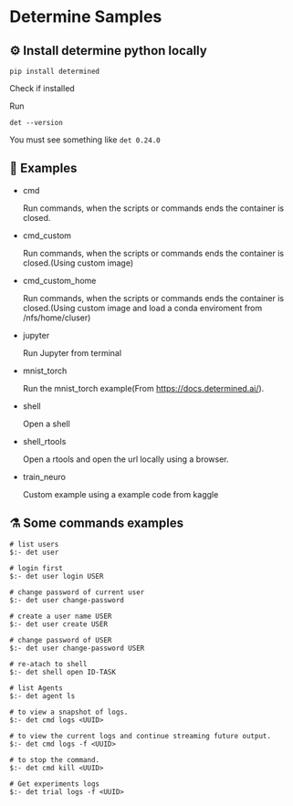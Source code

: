 # Determine Samples


## :gear: Install determine python locally


```
pip install determined
```

Check if installed

Run 
```
det --version
```

You must see something like  `det 0.24.0`


## :rocket: Examples

- cmd

    Run commands, when the scripts or commands ends the container is closed.

- cmd_custom

    Run commands, when the scripts or commands ends the container is closed.(Using custom image)

- cmd_custom_home

    Run commands, when the scripts or commands ends the container is closed.(Using custom image and load a conda enviroment from /nfs/home/cluser)

- jupyter

    Run Jupyter from terminal

- mnist_torch

    Run the mnist_torch example(From https://docs.determined.ai/).

- shell

    Open a shell

- shell_rtools

    Open a rtools and open the url locally using a browser.

- train_neuro

    Custom example using a example code from kaggle

## :alembic: Some commands examples

```
# list users
$:- det user

# login first
$:- det user login USER

# change password of current user
$:- det user change-password

# create a user name USER
$:- det user create USER

# change password of USER
$:- det user change-password USER

# re-atach to shell
$:- det shell open ID-TASK 

# list Agents
$:- det agent ls

# to view a snapshot of logs.
$:- det cmd logs <UUID> 

# to view the current logs and continue streaming future output.
$:- det cmd logs -f <UUID> 

# to stop the command.
$:- det cmd kill <UUID> 

# Get experiments logs
$:- det trial logs -f <UUID> 
```